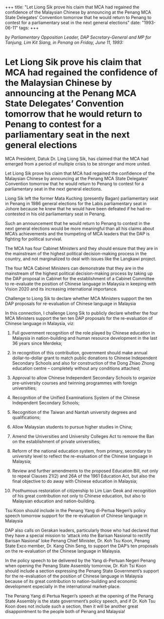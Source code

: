 +++ 
title: "Let Liong Sik prove his claim that MCA had regained the confidence of the Malaysian Chinese by announcing at the Penang MCA State Delegates’ Convention tomorrow that he would return to Penang to contest for a parliamentary seat in the next general elections"
date: "1993-06-11"
tags:
+++

_by Parliamentary Opposition Leader, DAP Secretary-General and MP for Tanjung, Lim Kit Siang, in Penang on Friday, June 11, 1993:_

# Let Liong Sik prove his claim that MCA had regained the confidence of the Malaysian Chinese by announcing at the Penang MCA State Delegates’ Convention tomorrow that he would return to Penang to contest for a parliamentary seat in the next general elections							   

MCA President, Datuk Dr. Ling Liong Sik, has claimed that the MCA had emerged from a period of multiple crisis to be stronger and more united.</u>

Let Liong Sik prove his claim that MCA had regained the confidence of the Malaysian Chinese by announcing at the Penang MCA State Delegates’ Convention tomorrow that he would return to Penang to contest for a parliamentary seat in the next general elections.

Liong Sik left the former Mata Kuching (presently Bagan) parliamentary seat in Penang in 1986 general elections for the Labis parliamentary seat in Johore because he knew that he would have been defeated if he had re-contested in his old parliamentary seat in Penang.

Such an announcement that he would return to Penang to contest in the next general elections would be more meaningful than all his claims about MCA’s achievements and the trumpeting of MCA leaders that the DAP is fighting for political survival.

The MCA has four Cabinet Ministers and they should ensure that they are in the mainstream of the highest political decision-making process in the country, and not marginalized to deal with issues like the Langkawi project.

The four MCA Cabinet Ministers can demonstrate that they are in the mainstream of the highest political decision-making process by taking up the DAP proposal in Cabinet for the establishment of a Cabinet Committee to re-evaluate the position of Chinese language in Malaysia in keeping with Vision 2020 and its increasing international importance.

Challenge to Liong Sik to declare whether MCA Ministers support the ten DAP proposals for re-evaluation of Chinese language in Malaysia										    	   

In this connection, I challenge Liong Sik to publicly declare whether the four MCA Ministers support the ten ten DAP proposals for the re-evaluation of Chinese language in Malaysia, viz:

1.	Full government recognition of the role played by Chinese education in Malaysia in nation-building and human resource development in the last 36 years since Merdeka;

2.	In recognition of this contribution, government should make annual dollar-to-dollar grant to match public donations to Chinese Independent Secondary Schools and also for construction of the Dong Zhiao Zhong education centre – completely without any conditions attached;

3.	Approval to allow Chinese Independent Secondary Schools to organize pre-university courses and twinning programmes with foreign universities;

4.	Recognition of the Unified Examinations System of the Chinese Independent Secondary Schools;

5.	Recognition of the Taiwan and Nantah university degrees and qualifications;

6.	Allow Malaysian students to pursue higher studies in China;

7.	Amend the Universities and University Colleges Act to remove the Ban on the establishment of private universities;

8.	Reform of the national education system, from primary, secondary to university level to reflect the re-evaluation of the Chinese language in Malaysia;

9.	Review and further amendments to the proposed Education Bill, not only to repeal Clauses 21(2) and 26A of the 1961 Education Act, but also the final objective to do away with Chinese education in Malaysia;

10.	Posthumous restoration of citizenship to Lim Lian Geok and recognition of his great contribution not only to Chinese education, but also to Malaysian education and nation-building.

Tsu Koon should include in the Penang Yang di-Pertua Negeri’s policy speech tomorrow support for the re-evaluation of Chinese language in Malaysia							   				   

DAP also calls on Gerakan leaders, particularly those who had declared that they have a special mission to ‘attack into the Barisan Nasional to rectify Barisan Nasional’ loke Penang Chief Minister, Dr. Koh Tsu Koon, Penang State Exco member, Dr. Kang Chin Seng, to support the DAP’s ten proposals on the re-evaluation of the Chinese language in Malaysia.

In the policy speech to be delivered by the Yang di-Pertuan Negeri Penang when opening the Penang State Assembly tomorrow, Dr. Koh Tsi Koon should include a section expressing the Penang State Government’s support for the re-evaluation of the position of Chinese language in Malaysia because of its great contribution to nation-building and economic development especially in the international market-place.

The Penang Yang di Pertua Negeri’s speech at the opening of the Penang State Assembly is the state government’s policy speech, and if Dr. Koh Tsu Koon does not include such a section, then it will be another great disappointment to the people both of Penang and Malaysia!
 
